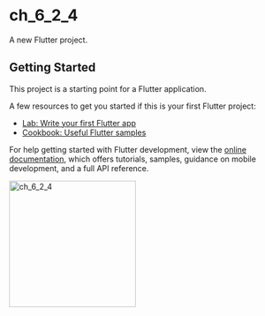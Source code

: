 # ch_6_2_4

A new Flutter project.

## Getting Started

This project is a starting point for a Flutter application.

A few resources to get you started if this is your first Flutter project:

- [Lab: Write your first Flutter app](https://docs.flutter.dev/get-started/codelab)
- [Cookbook: Useful Flutter samples](https://docs.flutter.dev/cookbook)

For help getting started with Flutter development, view the
[online documentation](https://docs.flutter.dev/), which offers tutorials,
samples, guidance on mobile development, and a full API reference.

<img width="229" alt="ch_6_2_4" src="https://user-images.githubusercontent.com/114164037/216195056-6e060414-7da1-4c17-a627-5cfb220859ba.png">
